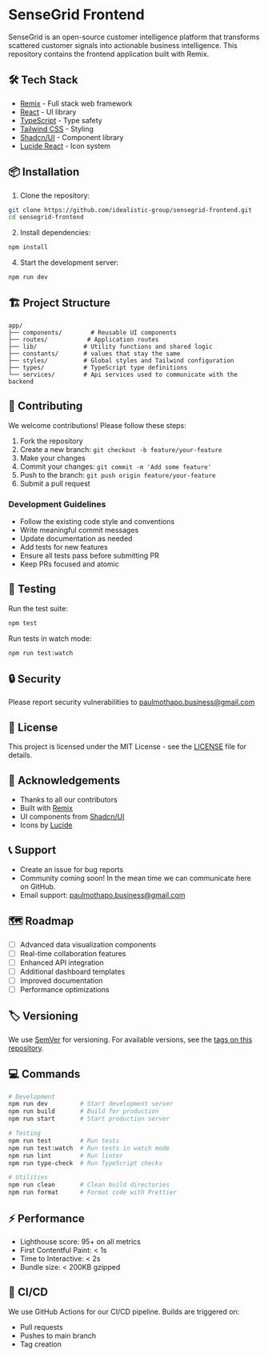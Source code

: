 # SenseGrid Frontend

SenseGrid is an open-source customer intelligence platform that transforms scattered customer signals into actionable business intelligence. This repository contains the frontend application built with Remix.


## 🛠️ Tech Stack

- [Remix](https://remix.run/) - Full stack web framework
- [React](https://reactjs.org/) - UI library
- [TypeScript](https://www.typescriptlang.org/) - Type safety
- [Tailwind CSS](https://tailwindcss.com/) - Styling
- [Shadcn/UI](https://ui.shadcn.com/) - Component library
- [Lucide React](https://lucide.dev/) - Icon system

## 📦 Installation

1. Clone the repository:
```bash
git clone https://github.com/idealistic-group/sensegrid-frontend.git
cd sensegrid-frontend
```

2. Install dependencies:
```bash
npm install
```

4. Start the development server:
```bash
npm run dev
```

## 🏗️ Project Structure

```
app/
├── components/        # Reusable UI components
├── routes/           # Application routes
├── lib/             # Utility functions and shared logic
├── constants/       # values that stay the same
├── styles/          # Global styles and Tailwind configuration
├── types/           # TypeScript type definitions
└── services/        # Api services used to communicate with the backend
```

## 🤝 Contributing

We welcome contributions! Please follow these steps:

1. Fork the repository
2. Create a new branch: `git checkout -b feature/your-feature`
3. Make your changes
4. Commit your changes: `git commit -m 'Add some feature'`
5. Push to the branch: `git push origin feature/your-feature`
6. Submit a pull request

### Development Guidelines

- Follow the existing code style and conventions
- Write meaningful commit messages
- Update documentation as needed
- Add tests for new features
- Ensure all tests pass before submitting PR
- Keep PRs focused and atomic

## 🧪 Testing

Run the test suite:
```bash
npm test
```

Run tests in watch mode:
```bash
npm run test:watch
```


## 🔒 Security

Please report security vulnerabilities to paulmothapo.business@gmail.com

## 📄 License

This project is licensed under the MIT License - see the [LICENSE](LICENSE) file for details.

## 🌟 Acknowledgements

- Thanks to all our contributors
- Built with [Remix](https://remix.run/)
- UI components from [Shadcn/UI](https://ui.shadcn.com/)
- Icons by [Lucide](https://lucide.dev/)

## 📞 Support

- Create an issue for bug reports
- Community coming soon! In the mean time we can communicate here on GitHub.
- Email support: paulmothapo.business@gmail.com

## 🗺️ Roadmap

- [ ] Advanced data visualization components
- [ ] Real-time collaboration features
- [ ] Enhanced API integration
- [ ] Additional dashboard templates
- [ ] Improved documentation
- [ ] Performance optimizations

## 🏷️ Versioning

We use [SemVer](http://semver.org/) for versioning. For available versions, see the [tags on this repository](https://github.com/idealistic-group/sensegrid-frontend.git/tags).

## 💻 Commands

```bash
# Development
npm run dev         # Start development server
npm run build       # Build for production
npm run start       # Start production server

# Testing
npm run test        # Run tests
npm run test:watch  # Run tests in watch mode
npm run lint        # Run linter
npm run type-check  # Run TypeScript checks

# Utilities
npm run clean       # Clean build directories
npm run format      # Format code with Prettier
```

## ⚡ Performance

- Lighthouse score: 95+ on all metrics
- First Contentful Paint: < 1s
- Time to Interactive: < 2s
- Bundle size: < 200KB gzipped

## 🔄 CI/CD

We use GitHub Actions for our CI/CD pipeline. Builds are triggered on:
- Pull requests
- Pushes to main branch
- Tag creation